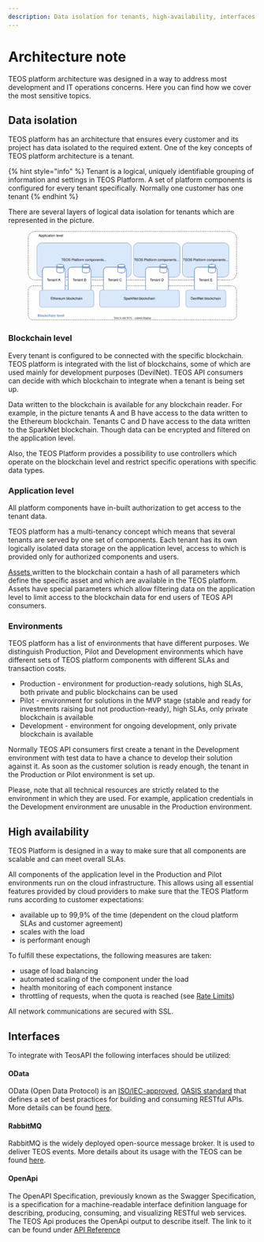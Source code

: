 ```yaml
---
description: Data isolation for tenants, high-availability, interfaces
---
```


# Architecture note

TEOS platform architecture was designed in a way to address most development and IT operations concerns. Here you can find how we cover the most sensitive topics.

## Data isolation

TEOS platform has an architecture that ensures every customer and its project has data isolated to the required extent. One of the key concepts of TEOS platform architecture is a tenant.

{% hint style="info" %}
Tenant is a logical, uniquely identifiable grouping of information and settings in TEOS Platform. A set of platform components is configured for every tenant specifically. Normally one customer has one tenant
{% endhint %}

There are several layers of logical data isolation for tenants which are represented in the picture.

<figure><img src="../../.gitbook/assets/CL_TEOS API_Arch note-Data layers.drawio.svg" alt=""><figcaption></figcaption></figure>

### Blockchain level <a href="#network-layer" id="network-layer"></a>

Every tenant is configured to be connected with the specific blockchain. TEOS platform is integrated with the list of blockchains, some of which are used mainly for development purposes (DevilNet). TEOS API consumers can decide with which blockchain to integrate when a tenant is being set up.

Data written to the blockchain is available for any blockchain reader. For example, in the picture tenants A and B have access to the data written to the Ethereum blockchain. Tenants C and D have access to the data written to the SparkNet blockchain. Though data can be encrypted and filtered on the application level.

Also, the TEOS Platform provides a possibility to use controllers which operate on the blockchain level and restrict specific operations with specific data types.

### Application level <a href="#application-layer" id="application-layer"></a>

All platform components have in-built authorization to get access to the tenant data.

TEOS platform has a multi-tenancy concept which means that several tenants are served by one set of components. Each tenant has its own logically isolated data storage on the application level, access to which is provided only for authorized components and users.

[Assets ](../concepts/asset.md)written to the blockchain contain a hash of all parameters which define the specific asset and which are available in the TEOS platform. Assets have special parameters which allow filtering data on the application level to limit access to the blockchain data for end users of TEOS API consumers.

### Environments <a href="#environments-and-nodes" id="environments-and-nodes"></a>

TEOS platform has a list of environments that have different purposes. We distinguish Production, Pilot and Development environments which have different sets of TEOS platform components with different SLAs and transaction costs.&#x20;

* Production - environment for production-ready solutions, high SLAs, both private and public blockchains can be used
* Pilot - environment for solutions in the MVP stage (stable and ready for investments raising but not production-ready), high SLAs, only private blockchain is available
* Development - environment for ongoing development, only private blockchain is available

Normally TEOS API consumers first create a tenant in the Development environment with test data to have a chance to develop their solution against it. As soon as the customer solution is ready enough, the tenant in the Production or Pilot environment is set up.

Please, note that all technical resources are strictly related to the environment in which they are used. For example, application credentials in the Development environment are unusable in the Production environment.

## High availability

TEOS Platform is designed in a way to make sure that all components are scalable and can meet overall SLAs.

All components of the application level in the Production and Pilot environments run on the cloud infrastructure. This allows using all essential features provided by cloud providers to make sure that the TEOS Platform runs according to customer expectations:

* available up to 99,9% of the time (dependent on the cloud platform SLAs and customer agreement)
* scales with the load
* is performant enough

To fulfill these expectations, the following measures are taken:

* usage of load balancing
* automated scaling of the component under the load
* health monitoring of each component instance
* throttling of requests, when the quota is reached (see [Rate Limits](../../overview/rate-limits.md))

All network communications are secured with SSL.&#x20;

## Interfaces

To integrate with TeosAPI the following interfaces should be utilized:

#### OData

OData (Open Data Protocol) is an [ISO/IEC-approved](https://www.oasis-open.org/news/pr/iso-iec-jtc-1-approves-oasis-odata-standard-for-open-data-exchange), [OASIS standard](https://www.oasis-open.org/committees/tc\_home.php?wg\_abbrev=odata) that defines a set of best practices for building and consuming RESTful APIs. More details can be found [here](../../reference/).

#### RabbitMQ

RabbitMQ is the widely deployed open-source message broker. It is used to deliver TEOS events. More details about its usage with the TEOS can be found [here](../../overview/teos-events.md#subscribing-to-events).

#### OpenApi

The OpenAPI Specification, previously known as the Swagger Specification, is a specification for a machine-readable interface definition language for describing, producing, consuming, and visualizing RESTful web services. The TEOS Api produces the OpenApi output to describe itself. The link to it can be found under [API Reference](../../reference/)
